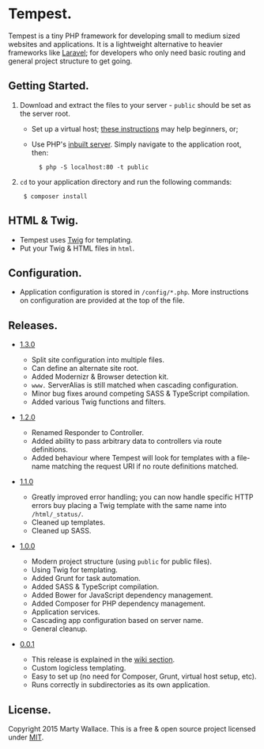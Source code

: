 # Tempest.

Tempest is a tiny PHP framework for developing small to medium sized websites and applications. It is a lightweight alternative to heavier frameworks like [Laravel](http://laravel.com/); for developers who only need basic routing and general project structure to get going.


## Getting Started.

1. Download and extract the files to your server - `public` should be set as the server root.
	* Set up a virtual host; [these instructions](http://sawmac.com/xampp/virtualhosts/) may help beginners, or;
	* Use PHP's [inbuilt server](http://php.net/manual/en/features.commandline.webserver.php). Simply navigate to the application root, then:

			$ php -S localhost:80 -t public

2. `cd` to your application directory and run the following commands:

		$ composer install

## HTML & Twig.

* Tempest uses [Twig](http://twig.sensiolabs.org/) for templating.
* Put your Twig & HTML files in `html`.

## Configuration.

* Application configuration is stored in `/config/*.php`. More instructions on configuration are provided at the top of the file.

## Releases.

* [1.3.0](https://github.com/MartyWallace/Tempest/releases/tag/1.3.0)
	* Split site configuration into multiple files.
	* Can define an alternate site root.
	* Added Modernizr & Browser detection kit.
	* `www.` ServerAlias is still matched when cascading configuration.
	* Minor bug fixes around competing SASS & TypeScript compilation.
	* Added various Twig functions and filters.

* [1.2.0](https://github.com/MartyWallace/Tempest/releases/tag/1.2.0)
	* Renamed Responder to Controller.
	* Added ability to pass arbitrary data to controllers via route definitions.
	* Added behaviour where Tempest will look for templates with a file-name matching the request URI if no route definitions matched.

* [1.1.0](https://github.com/MartyWallace/Tempest/releases/tag/1.1.0)
	* Greatly improved error handling; you can now handle specific HTTP errors buy placing a Twig template with the same name into `/html/_status/`.
	* Cleaned up templates.
	* Cleaned up SASS.

* [1.0.0](https://github.com/MartyWallace/Tempest/releases/tag/1.0.0)
	* Modern project structure (using `public` for public files).
	* Using Twig for templating.
	* Added Grunt for task automation.
	* Added SASS & TypeScript compilation.
	* Added Bower for JavaScript dependency management.
	* Added Composer for PHP dependency management.
	* Application services.
	* Cascading app configuration based on server name.
	* General cleanup.

* [0.0.1](https://github.com/MartyWallace/Tempest/releases/tag/0.0.1)
	* This release is explained in the [wiki section](https://github.com/MartyWallace/Tempest/wiki).
    * Custom logicless templating.
    * Easy to set up (no need for Composer, Grunt, virtual host setup, etc).
    * Runs correctly in subdirectories as its own application.

## License.

Copyright 2015 Marty Wallace. This is a free & open source project licensed under [MIT](http://opensource.org/licenses/MIT).